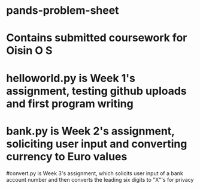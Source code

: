 # pands-problem-sheet
# Contains submitted coursework for Oisin O S
# helloworld.py is Week 1's assignment, testing github uploads and first program writing
# bank.py is Week 2's assignment, soliciting user input and converting currency to Euro values
#convert.py is Week 3's assignment, which solicits user input of a bank account number and then converts the leading six digits to "X"'s for privacy
